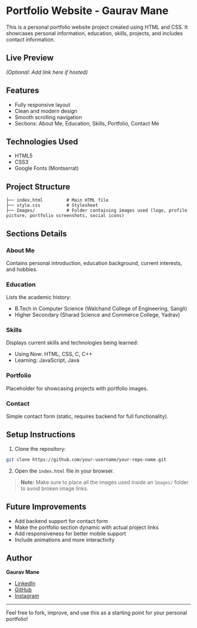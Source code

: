 # Portfolio Website - Gaurav Mane

This is a personal portfolio website project created using HTML and CSS. It showcases personal information, education, skills, projects, and includes contact information.

## Live Preview

*(Optional: Add link here if hosted)*

## Features

- Fully responsive layout
- Clean and modern design
- Smooth scrolling navigation
- Sections: About Me, Education, Skills, Portfolio, Contact Me

## Technologies Used

- HTML5
- CSS3
- Google Fonts (Montserrat)

## Project Structure

```
├── index.html         # Main HTML file
├── style.css          # Stylesheet
├── Images/            # Folder containing images used (logo, profile picture, portfolio screenshots, social icons)
```

## Sections Details

### About Me

Contains personal introduction, education background, current interests, and hobbies.

### Education

Lists the academic history:

- B.Tech in Computer Science (Walchand College of Engineering, Sangli)
- Higher Secondary (Sharad Science and Commerce College, Yadrav)

### Skills

Displays current skills and technologies being learned:

- Using Now: HTML, CSS, C, C++
- Learning: JavaScript, Java

### Portfolio

Placeholder for showcasing projects with portfolio images.

### Contact

Simple contact form (static, requires backend for full functionality).

## Setup Instructions

1. Clone the repository:

```bash
git clone https://github.com/your-username/your-repo-name.git
```

2. Open the `index.html` file in your browser.

> **Note:** Make sure to place all the images used inside an `Images/` folder to avoid broken image links.

## Future Improvements

- Add backend support for contact form
- Make the portfolio section dynamic with actual project links
- Add responsiveness for better mobile support
- Include animations and more interactivity

## Author

**Gaurav Mane**

- [LinkedIn](https://www.linkedin.com/in/gaurav-mane-b9033b327/)
- [GitHub](https://github.com/Gauravmane31)
- [Instagram](https://www.instagram.com/itz_gaurav_4566)

---

Feel free to fork, improve, and use this as a starting point for your personal portfolio!

